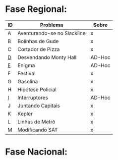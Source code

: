 # **Fase Regional:**

| ID  |  Problema  | Sobre |
| - | ------------------- | -------- |
| A |  Aventurando-se no Slackline |  x |
| B |  Bolinhas de Gude |  x |
| C |  Cortador de Pizza |  x |
| [D]() |  Desvendando Monty Hall |  AD-Hoc |
| [E]() |  Enigma |  AD-Hoc |
| F |  Festival |  x |
| G |  Gasolina |  x |
| H |  Hipótese Policial |  x |
| [I]() |  Interruptores |  AD-Hoc |
| J |  Juntando Capitais |  x |
| K |  Kepler |  x |
| L |  Linhas de Metrô |  x |
| M |  Modificando SAT |  x |

# **Fase Nacional:**
